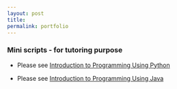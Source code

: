 ```yaml
---
layout: post
title: 
permalink: portfolio
---
```

### Mini scripts - for tutoring purpose

+ Please see [Introduction to Programming Using Python](https://github.com/lytranp/Tutoring-PythonIntroduction)

+ Please see [Introduction to Programming Using Java](https://github.com/lytranp/Tutoring-JavaIntroduction)

